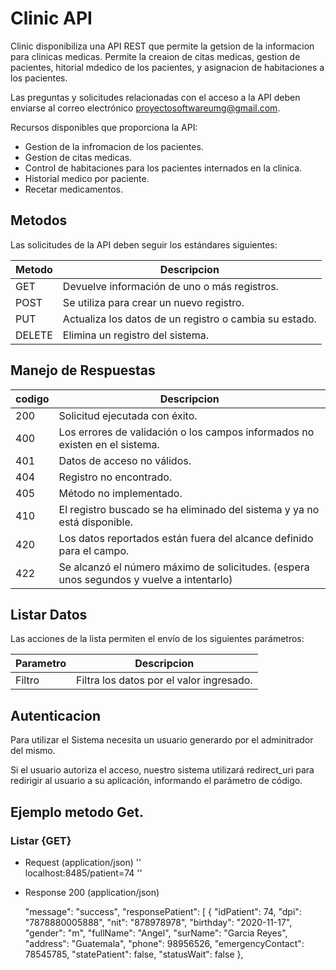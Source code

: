 # Clinic API

Clinic disponibiliza una API REST que permite la getsion de la informacion para clinicas medicas.
Permite la creaion de citas medicas, gestion de pacientes, hitorial mdedico de los pacientes, y asignacion 
de habitaciones a los pacientes.

Las preguntas y solicitudes relacionadas con el acceso a la API deben enviarse al correo electrónico 
proyectosoftwareumg@gmail.com.

Recursos disponibles que proporciona la API:

* Gestion de la infromacion de los pacientes.
* Gestion de citas medicas.
* Control de habitaciones para los pacientes internados en la clinica.
* Historial medico por paciente.
* Recetar medicamentos.


## Metodos

Las solicitudes de la API deben seguir los estándares siguientes:

| Metodo | Descripcion |
| ------------- | ------------- |
| GET | Devuelve información de uno o más registros. |
| POST  | Se utiliza para crear un nuevo registro. |
| PUT  | Actualiza los datos de un registro o cambia su estado. |
| DELETE  |Elimina un registro del sistema. |


## Manejo de Respuestas

| codigo| Descripcion |
| ------------- | ------------- |
| 200 | Solicitud ejecutada con éxito. |
| 400  | Los errores de validación o los campos informados no existen en el sistema. |
| 401  | Datos de acceso no válidos. |
| 404 |Registro no encontrado. |
| 405 |Método no implementado. |
| 410 | El registro buscado se ha eliminado del sistema y ya no está disponible. |
| 420 |Los datos reportados están fuera del alcance definido para el campo. |
| 422 |Se alcanzó el número máximo de solicitudes. (espera unos segundos y vuelve a intentarlo) |

## Listar Datos

Las acciones de la lista permiten el envío de los siguientes parámetros:

| Parametro| Descripcion |
| ------------- | ------------- |
| Filtro | Filtra los datos por el valor ingresado. |


## Autenticacion

Para utilizar el Sistema necesita un usuario generardo por el adminitrador del mismo.

Si el usuario autoriza el acceso, nuestro sistema utilizará redirect_uri para redirigir al 
usuario a su aplicación, informando el parámetro de código.

## Ejemplo metodo Get.
### Listar {GET}

* Request (application/json)
	''	
		localhost:8485/patient=74
	''	
* Response 200 (application/json)


    "message": "success",
    "responsePatient": [
        {
            "idPatient": 74,
            "dpi": "7878880005888",
            "nit": "878978978",
            "birthday": "2020-11-17",
            "gender": "m",
            "fullName": "Angel",
            "surName": "Garcia Reyes",
            "address": "Guatemala",
            "phone": 98956526,
            "emergencyContact": 78545785,
            "statePatient": false,
            "statusWait": false
        },
        